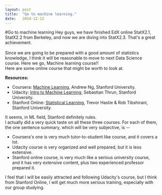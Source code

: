 ```yaml
---
layout: post
title:  "Go to machine learning."
date:   2014-12-12
---
```


#Go to machine learning
Hey guys, we have finished EdX online StatX2.1, StatX2.2 from Berkeley, and now we are diving into StatX2.3. 
That's a great achievement.  
<br>
Since we are going to be prepared with a good amount of statistics knowledge, I think it will be reasonable to 
move to next Data Science course. Here we go, Machine learning course!!   
Here are some online course that might be worth to look at.  

**Resources:**

- Coursera: [Machine Learning][1], Andrew Ng, Stanford University.  
- Udacity: [Intro to Machine Learning][2], Sebastian Thrun, Stanford University.
- Stanford Online: [Statistical Learning][3], Trevor Hastie & Rob Tibshirani, Stanford University.

It seems, in ML field, Stanford definitely rules.   
I actually did a very quick taste on all these three courses. For each of them, the one sentence summary, 
which will be very subjective, is --  

- Coursera's one is very much tutor-to-student like course, and it covers a lot.  
- Udacity course is very organized and well prepared, but it is less extensive.  
- Stanford online course, is very much like a serious university course, and it has very extensive content, 
plus two experienced professor prepared it. 

I feel that I will be easily attracted and following Udacity's course, but I think from Stanford Online, 
I will get much more serious training, especially with our group studying.  


[1]: https://class.coursera.org/ml-007
[2]: https://www.udacity.com/course/ud120
[3]:https://class.stanford.edu/courses/HumanitiesandScience/StatLearning/Winter2015/about
